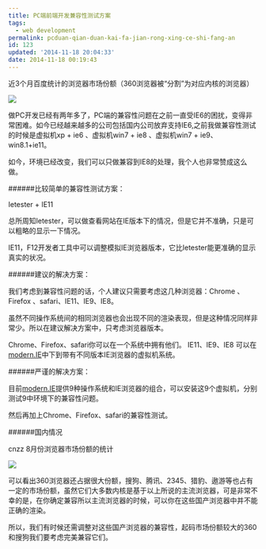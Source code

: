 ```yaml
---
title: PC端前端开发兼容性测试方案
tags:
  - web development
permalink: pcduan-qian-duan-kai-fa-jian-rong-xing-ce-shi-fang-an
id: 123
updated: '2014-11-18 20:04:33'
date: 2014-11-18 00:19:43
---
```


近3个月百度统计的浏览器市场份额（360浏览器被“分割”为对应内核的浏览器）

![](https://dn-icegsimg.qbox.me/ie.jpg)

做PC开发已经有两年多了，PC端的兼容性问题在之前一直受IE6的困扰，变得非常困难。如今已经越来越多的公司包括国内公司放弃支持IE6,之前我做兼容性测试的时候是虚拟机xp + ie6 、虚拟机win7 + ie8 、虚拟机win7 + ie9、 win8.1+ie11。

如今，环境已经改变，我们可以只做兼容到IE8的处理，我个人也非常赞成这么做。

######比较简单的兼容性测试方案：

Ietester + IE11

总所周知Ietester，可以做查看网站在IE版本下的情况，但是它并不准确，只是可以粗略的显示一下情况。

IE11，F12开发者工具中可以调整模拟IE浏览器版本，它比Ietester能更准确的显示真实的状况。

######建议的解决方案：

我们考虑到兼容性问题的话，个人建议只需要考虑这几种浏览器：Chrome 、 Firefox 、safari、IE11、IE9、IE8。

虽然不同操作系统间的相同浏览器也会出现不同的渲染表现，但是这种情况同样非常少。所以在建议解决方案中，只考虑浏览器版本。

Chrome、Firefox、safari你可以在一个系统中拥有他们。
IE11、IE9、IE8 可以在 [modern.IE](https://www.modern.ie/zh-cn/virtualization-tools#downloads)中下到带有不同版本IE浏览器的虚拟机系统。

######严谨的解决方案：

目前[modern.IE](https://www.modern.ie/zh-cn/virtualization-tools#downloads)提供9种操作系统和IE浏览器的组合，可以安装这9个虚拟机，分别测试9中环境下的兼容性问题。

然后再加上Chrome、Firefox、safari的兼容性测试。

######国内情况

cnzz 8月份浏览器市场份额的统计

![](https://dn-icegsimg.qbox.me/iecnzz.png)

可以看出360浏览器还占据很大份额，搜狗、腾讯、2345、猎豹、遨游等也占有一定的市场份额，虽然它们大多数内核是基于以上所说的主流浏览器，可是非常不幸的是，在你确定兼容所以主流浏览器的时候，可以你在这些国产浏览器中并不能正确的渲染。

所以，我们有时候还需调整对这些国产浏览器的兼容性，起码市场份额较大的360和搜狗我们要考虑完美兼容它们。
